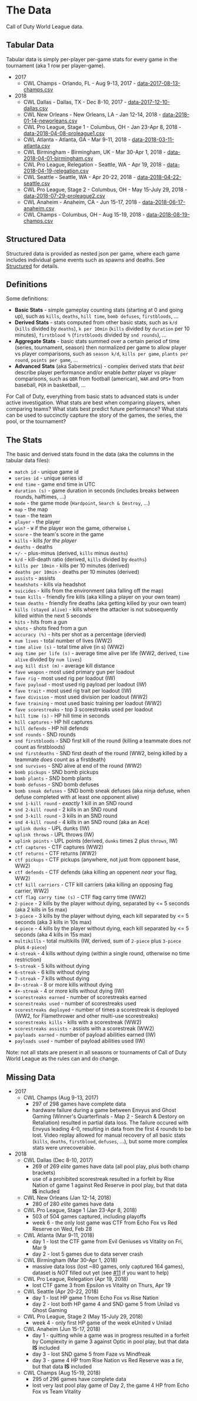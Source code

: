 # The Data

Call of Duty World League data.

## Tabular Data

Tabular data is simply per-player per-game stats for every game in the tournament (aka 1 row per player-game).

 * 2017
    * CWL Champs - Orlando, FL - Aug 9-13, 2017 - [data-2017-08-13-champs.csv](data-2017-08-13-champs.csv)
 * 2018
    * CWL Dallas - Dallas, TX - Dec 8-10, 2017 - [data-2017-12-10-dallas.csv](data-2017-12-10-dallas.csv)
    * CWL New Orleans - New Orleans, LA - Jan 12-14, 2018 - [data-2018-01-14-neworleans.csv](data-2018-01-14-neworleans.csv)
    * CWL Pro League, Stage 1 - Columbus, OH - Jan 23-Apr 8, 2018 - [data-2018-04-08-proleague1.csv](data-2018-04-08-proleague1.csv)
    * CWL Atlanta - Atlanta, GA - Mar 9-11, 2018 - [data-2018-03-11-atlanta.csv](data-2018-03-11-atlanta.csv)
    * CWL Birmingham - Birmingham, UK - Mar 30-Apr 1, 2018 - [data-2018-04-01-birmingham.csv](data-2018-04-01-birmingham.csv)
    * CWL Pro League, Relegation - Seattle, WA - Apr 19, 2018 - [data-2018-04-19-relegation.csv](data-2018-04-19-relegation.csv)
    * CWL Seattle - Seattle, WA - Apr 20-22, 2018 - [data-2018-04-22-seattle.csv](data-2018-04-22-seattle.csv)
    * CWL Pro League, Stage 2 - Columbus, OH - May 15-July 29, 2018 - [data-2018-07-29-proleague2.csv](data-2018-07-29-proleague2.csv)
    * CWL Anaheim - Anaheim, CA - Jun 15-17, 2018 - [data-2018-06-17-anaheim.csv](data-2018-06-17-anaheim.csv)
    * CWL Champs - Columbus, OH - Aug 15-19, 2018 - [data-2018-08-19-champs.csv](data-2018-08-19-champs.csv)

## Structured Data

Structured data is provided as nested json per game, where each game includes individual game events such as spawns and deaths.  See [Structured](structured) for details.

## Definitions

Some definitions:

 * __Basic Stats__ - simple gameplay counting stats (starting at 0 and going up), such as `kills`, `deaths`, `hill time`, `bomb defuses`, `firstbloods`, ...
 * __Derived Stats__ - stats computed from other basic stats, such as `k/d` (`kills` divided by `deaths`), `k per 10min` (`kills` divided by `duration` per 10 minutes), `firstblood %` (`firstbloods` divided by `snd rounds`), ...
 * __Aggregate Stats__ - basic stats summed over a certain period of time (series, tournament, season) then normalized per game to allow player vs player comparisons, such as `season k/d`, `kills per game`, `plants per round`, `points per game`, ...
 * __Advanced Stats__ (aka Sabermetrics) - complex derived stats that *best* describe player performance and/or enable *better* player vs player comparisons, such as `QBR` from football (american), `WAR` and `OPS+` from baseball, `PER` in basketball, ...

For Call of Duty, everything from basic stats to advanced stats is under active investigation.  What stats are best when comparing players, when comparing teams?  What stats best predict future performance?  What stats can be used to succinctly capture the story of the games, the series, the pool, or the tournament?

## The Stats

The basic and derived stats found in the data (aka the columns in the tabular data files):

 * `match id` - unique game id
 * `series id` - unique series id
 * `end time` - game end time in UTC
 * `duration (s)` - game duration in seconds (includes breaks between rounds, halftimes, ...)
 * `mode` - the game mode (`Hardpoint`, `Search & Destroy`, ...)
 * `map` - the map
 * `team` - the team
 * `player` - the player
 * `win?` - `W` if the player won the game, otherwise `L`
 * `score` - the team's score in the game
 * `kills` - kills *for the player*
 * `deaths` - deaths
 * `+/-` - plus-minus (derived, `kills` minus `deaths`)
 * `k/d` - kill-death ratio (derived, `kills` divided by `deaths`)
 * `kills per 10min` - kills per 10 minutes (derived)
 * `deaths per 10min` - deaths per 10 minutes (derived)
 * `assists` - assists
 * `headshots` - kills via headshot
 * `suicides` - kills from the environment (aka falling off the map)
 * `team kills` - friendly fire kills (aka killing a player on your own team)
 * `team deaths` - friendly fire deaths (aka getting killed by your own team)
 * `kills (stayed alive)` - kills where the attacker is not subsequently killed within the next 5 seconds
 * `hits` - hits from a gun
 * `shots` - shots fired from a gun
 * `accuracy (%)` - hits per shot as a percentage (dervied)
 * `num lives` - total number of lives (WW2)
 * `time alive (s)` - total time alive (in s) (WW2)
 * `avg time per life (s)` - average time alive per life (WW2, derived, `time alive` divided by `num lives`)
 * `avg kill dist (m)` - average kill distance
 * `fave weapon` - most used primary gun per loadout
 * `fave rig` - most used rig per loadout (IW)
 * `fave payload` - most used rig payload per loadout (IW)
 * `fave trait` - most used rig trait per loadout (IW)
 * `fave division` - most used division per loadout (WW2)
 * `fave training` - most used basic training per loadout (WW2)
 * `fave scorestreaks` - top 3 scorestreaks used per loadout
 * `hill time (s)` - HP hill time in seconds
 * `hill captures` - HP hill captures
 * `hill defends` - HP hill defends
 * `snd rounds` - SND rounds
 * `snd firstbloods` - SND first kill of the round (killing a teammate does *not* count as firstbloods)
 * `snd firstdeaths` - SND first death of the round (WW2, being killed by a teammate *does* count as a firstdeath)
 * `snd survives` - SND alive at end of the round (WW2)
 * `bomb pickups` - SND bomb pickups
 * `bomb plants` - SND bomb plants
 * `bomb defuses` - SND bomb defuses
 * `bomb sneak defuses` - SND bomb sneak defuses (aka ninja defuse, when defuse completed with at least one opponent alive)
 * `snd 1-kill round` - _exactly_ 1 kill in an SND round
 * `snd 2-kill round` - 2 kills in an SND round
 * `snd 3-kill round` - 3 kills in an SND round
 * `snd 4-kill round` - 4 kills in an SND round (aka an Ace)
 * `uplink dunks` - UPL dunks (IW)
 * `uplink throws` - UPL throws (IW)
 * `uplink points` - UPL points (derived, `dunks` times 2 plus `throws`, IW)
 * `ctf captures` - CTF captures (WW2)
 * `ctf returns` - CTF returns (WW2)
 * `ctf pickups` - CTF pickups (anywhere, not just from opponent base, WW2)
 * `ctf defends` - CTF defends (aka killing an oppenent *near* your flag, WW2)
 * `ctf kill carriers` - CTF kill carriers (aka killing an opposing flag carrier, WW2)
 * `ctf flag carry time (s)` - CTF flag carry time (WW2)
 * `2-piece` - 2 kills by the player without dying, separated by <= 5 seconds (aka 2 kills in 5s max)
 * `3-piece` - 3 kills by the player without dying, each kill separated by <= 5 seconds (aka 3 kills in 10s max)
 * `4-piece` - 4 kills by the player without dying, each kill separated by <= 5 seconds (aka 4 kills in 15s max)
 * `multikills` - total multikills (IW, derived, sum of `2-piece` plus `3-piece` plus `4-piece`)
 * `4-streak` - 4 kills without dying (within a single round, otherwise no time restriction)
 * `5-streak` - 5 kills without dying
 * `6-streak` - 6 kills without dying
 * `7-streak` - 7 kills without dying
 * `8+-streak` - 8 or more kills without dying
 * `4+-streak` - 4 or more kills without dying (IW)
 * `scorestreaks earned` - number of scorestreaks earned
 * `scorestreaks used` - number of scorestreaks used
 * `scorestreaks deployed` - number of times a scorestreak is deployed (WW2, for Flamethrower and other multi-use scorestreaks)
 * `scorestreaks kills` - kills with a scorestreak (WW2)
 * `scorestreaks assists` - assists with a scorestreak (WW2)
 * `payloads earned` - number of payload abilities earned (IW)
 * `payloads used` - number of payload abilities used (IW)

Note: not all stats are present in all seasons or tournaments of Call of Duty World League as the rules can and do change.

## Missing Data

 * 2017
    * CWL Champs (Aug 9-13, 2017)
       - 297 of 298 games have complete data
       - hardware failure during a game between Envyus and Ghost Gaming (Winner's Quarterfinals - Map 2 - Search & Destory on Retaliation) resulted in partial data loss.  The failure occured with Envyus leading 4-0, resulting in data from the first 4 rounds to be lost.  Video replay allowed for manual recovery of all basic stats (`kills`, `deaths`, `firstblood`, `defuses`, ...), but some more complex stats were unrecoverable.
 * 2018
    * CWL Dallas (Dec 8-10, 2017)
       - 269 of 269 *elite* games have data (all pool play, plus both champ brackets)
       - use of a prohibited scorestreak resulted in a forfeit by Rise Nation of game 1 against Red Reserve in pool play, but that data **IS** included
    * CWL New Orleans (Jan 12-14, 2018)
       - 280 of 280 *elite* games have data
    * CWL Pro League, Stage 1 (Jan 23-Apr 8, 2018)
       - 503 of 504 games captured, including playoffs
       - week 6 - the only lost game was CTF from Echo Fox vs Red Reserve on Wed, Feb 28
    * CWL Atlanta (Mar 9-11, 2018)
       - day 1 - lost the CTF game from Evil Geniuses vs Vitality on Fri, Mar 9
       - day 2 - lost 5 games due to data server crash
    * CWL Birmingham (Mar 30-Apr 1, 2018)
       - massive data loss (lost ~80 games, only captured 164 games), dataset is *NOT* filled out yet (see [#11](/user/project/issues/11) if you want to help)
    * CWL Pro League, Relegation (Apr 19, 2018)
       - lost CTF game 3 from Epsilon vs Vitality on Thurs, Apr 19
    * CWL Seattle (Apr 20-22, 2018)
       - day 1 - lost HP game 1 from Echo Fox vs Rise Nation
       - day 2 - lost both HP game 4 and SND game 5 from Unilad vs Ghost Gaming
    * CWL Pro League, Stage 2 (May 15-July 29, 2018)
       - week 4 - only first HP game of the week eUnited v Unilad
    * CWL Anaheim (Jun 15-17, 2018)
       - day 1 - quitting while a game was in progress resulted in a forfeit by Complexity in game 3 against Optic in pool play, but that data **IS** included
       - day 3 - lost SND game 5 from Faze vs Mindfreak
       - day 3 - game 4 HP from Rise Nation vs Red Reserve was a *tie*, but that data **IS** included
    * CWL Champs (Aug 15-19, 2018)
       - 295 of 296 games have complete data
       - lost very last pool play game of Day 2, the game 4 HP from Echo Fox vs Team Vitality
